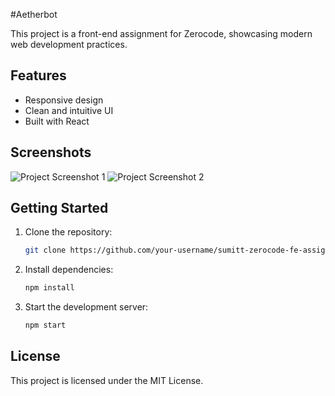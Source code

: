 #Aetherbot

This project is a front-end assignment for Zerocode, showcasing modern web development practices.

## Features

- Responsive design
- Clean and intuitive UI
- Built with React

## Screenshots

![Project Screenshot 1](./screenshots/1.png)
![Project Screenshot 2](./screenshots/2.png)

## Getting Started

1. Clone the repository:
    ```bash
    git clone https://github.com/your-username/sumitt-zerocode-fe-assignment.git
    ```
2. Install dependencies:
    ```bash
    npm install
    ```
3. Start the development server:
    ```bash
    npm start
    ```

## License

This project is licensed under the MIT License.
